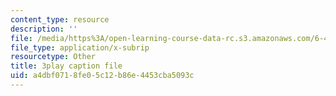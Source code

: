 ```yaml
---
content_type: resource
description: ''
file: /media/https%3A/open-learning-course-data-rc.s3.amazonaws.com/6-451-principles-of-digital-communication-ii-spring-2005/a4dbf0718fe05c12b86e4453cba5093c_4HtXKIbiOvI.vtt
file_type: application/x-subrip
resourcetype: Other
title: 3play caption file
uid: a4dbf071-8fe0-5c12-b86e-4453cba5093c
---
```

